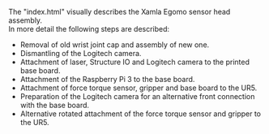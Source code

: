 The "index.html" visually describes the Xamla Egomo sensor head assembly. <br />
In more detail the following steps are described:

* Removal of old wrist joint cap and assembly of new one. 
* Dismantling of the Logitech camera. 
* Attachment of laser, Structure IO and Logitech camera to the printed base board. 
* Attachment of the Raspberry Pi 3 to the base board. 
* Attachment of force torque sensor, gripper and base board to the UR5. 
* Preparation of the Logitech camera for an alternative front connection with the base board.
* Alternative rotated attachment of the force torque sensor and gripper to the UR5.
